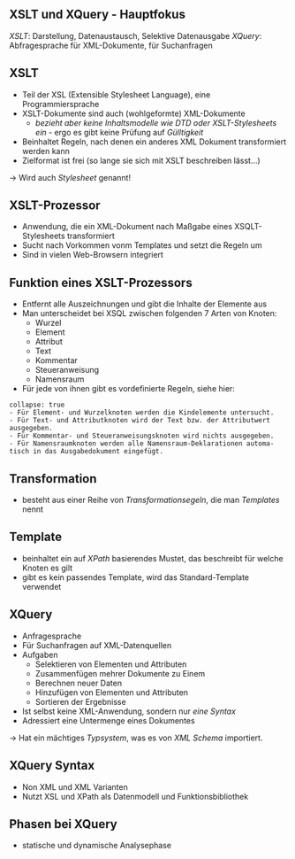 ## XSLT und XQuery - Hauptfokus
*XSLT*: Darstellung, Datenaustausch, Selektive Datenausgabe
*XQuery*: Abfragesprache für XML-Dokumente, für Suchanfragen

## XSLT
- Teil der XSL (Extensible Stylesheet Language), eine Programmiersprache
- XSLT-Dokumente sind auch (wohlgeformte) XML-Dokumente
	- *bezieht aber keine Inhaltsmodelle wie DTD oder XSLT-Stylesheets ein* - ergo es gibt keine Prüfung auf *Gülltigkeit*
- Beinhaltet Regeln, nach denen ein anderes XML Dokument transformiert werden kann
- Zielformat ist frei (so lange sie sich mit XSLT beschreiben lässt...)

-> Wird auch *Stylesheet* genannt!

## XSLT-Prozessor
- Anwendung, die ein XML-Dokument nach Maßgabe eines XSQLT-Stylesheets transformiert
- Sucht nach Vorkommen vonm Templates und setzt die Regeln um
- Sind in vielen Web-Browsern integriert

## Funktion eines XSLT-Prozessors
- Entfernt alle Auszeichnungen und gibt die Inhalte der Elemente aus
- Man unterscheidet bei XSQL zwischen folgenden 7 Arten von Knoten:
	- Wurzel
	- Element
	- Attribut
	- Text
	- Kommentar
	- Steueranweisung
	- Namensraum
- Für jede von ihnen gibt es vordefinierte Regeln, siehe hier:

```ad-note
collapse: true
- Für Element- und Wurzelknoten werden die Kindelemente untersucht.
- Für Text- und Attributknoten wird der Text bzw. der Attributwert ausgegeben.
- Für Kommentar- und Steueranweisungsknoten wird nichts ausgegeben.
- Für Namensraumknoten werden alle Namensraum-Deklarationen automa-tisch in das Ausgabedokument eingefügt.
```

## Transformation
- besteht aus einer Reihe von *Transformationsegeln*, die man *Templates* nennt

## Template
- beinhaltet ein auf *XPath* basierendes Mustet, das beschreibt für welche Knoten es gilt
- gibt es kein passendes Template, wird das Standard-Template verwendet

## XQuery
- Anfragesprache
- Für Suchanfragen auf XML-Datenquellen
- Aufgaben
	- Selektieren von Elementen und Attributen
	- Zusammenfügen mehrer Dokumente zu Einem
	- Berechnen neuer Daten
	- Hinzufügen von Elementen und Attributen
	- Sortieren der Ergebnisse
- Ist selbst keine XML-Anwendung, sondern nur *eine Syntax*
- Adressiert eine Untermenge eines Dokumentes

-> Hat ein mächtiges *Typsystem*, was es von *XML Schema* importiert.

## XQuery Syntax
- Non XML und XML Varianten
- Nutzt XSL und XPath als Datenmodell und Funktionsbibliothek

## Phasen bei XQuery
- statische und dynamische Analysephase 